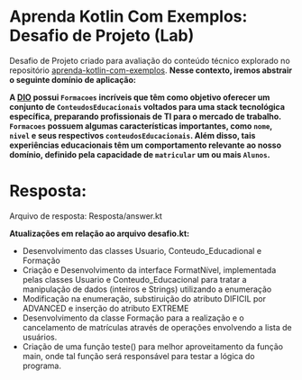 # Aprenda Kotlin Com Exemplos: Desafio de Projeto (Lab)

Desafio de Projeto criado para avaliação do conteúdo técnico explorado no repositório [aprenda-kotlin-com-exemplos](https://github.com/digitalinnovationone/aprenda-kotlin-com-exemplos). **Nesse contexto, iremos abstrair o seguinte domínio de aplicação:**

**A [DIO](https://web.dio.me) possui `Formacoes` incríveis que têm como objetivo oferecer um conjunto de `ConteudosEducacionais` voltados para uma stack tecnológica específica, preparando profissionais de TI para o mercado de trabalho. `Formacoes` possuem algumas características importantes, como `nome`, `nivel` e seus respectivos `conteudosEducacionais`. Além disso, tais experiências educacionais têm um comportamento relevante ao nosso domínio, definido pela capacidade de `matricular` um ou mais `Alunos`.**

# Resposta:
Arquivo de resposta: Resposta/answer.kt

**Atualizações em relação ao arquivo desafio.kt:**
 - Desenvolvimento das classes Usuario, Conteudo_Educadional e Formação
 - Criação e Desenvolvimento da interface FormatNível, implementada pelas classes Usuario e Conteudo_Educacional para tratar a manipulação de dados (inteiros e Strings) utilizando a enumeração
 - Modificação na enumeração, substiruição do atributo DIFICIL por ADVANCED e inserção do atributo EXTREME
 - Desenvolvimento da classe Formação para a realização e o cancelamento de matrículas através de operações envolvendo a lista de usuários.
 - Criação de uma função teste() para melhor aproveitamento da função main, onde tal função será responsável para testar a lógica do programa.

